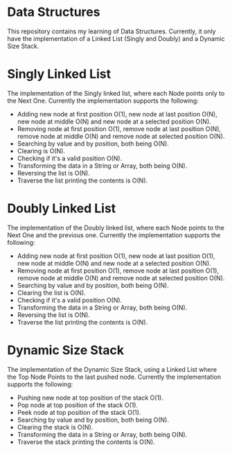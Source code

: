# Data Structures

This repository contains my learning of Data Structures. Currently, it only have the implementation of a Linked List (Singly and Doubly) and a Dynamic Size Stack.

# Singly Linked List

The implementation of the Singly linked list, where each Node points only to the Next One.
Currently the implementation supports the following: 

- Adding new node at first position O(1), new node at last position O(N), new node at middle O(N) and new node at a selected position O(N).
- Removing node at first position O(1), remove node at last position O(N), remove node at middle O(N) and remove node at selected position O(N).
- Searching by value and by position, both being O(N).
- Clearing is O(N).
- Checking if it's a valid position O(N).
- Transforming the data in a String or Array, both being O(N).
- Reversing the list is O(N).
- Traverse the list printing the contents is O(N).

# Doubly Linked List

The implementation of the Doubly linked list, where each Node points to the Next One and the previous one.
Currently the implementation supports the following: 

- Adding new node at first position O(1), new node at last position O(1), new node at middle O(N) and new node at a selected position O(N).
- Removing node at first position O(1), remove node at last position O(1), remove node at middle O(N) and remove node at selected position O(N).
- Searching by value and by position, both being O(N).
- Clearing the list is O(N).
- Checking if it's a valid position O(N).
- Transforming the data in a String or Array, both being O(N).
- Reversing the list is O(N).
- Traverse the list printing the contents is O(N).

# Dynamic Size Stack

The implementation of the Dynamic Size Stack, using a Linked List where the Top Node Points to the last pushed node.
Currently the implementation supports the following: 

- Pushing new node at top position of the stack O(1).
- Pop node at top position of the stack O(1).
- Peek node at top position of the stack O(1).
- Searching by value and by position, both being O(N).
- Clearing the stack is O(N).
- Transforming the data in a String or Array, both being O(N).
- Traverse the stack printing the contents is O(N).